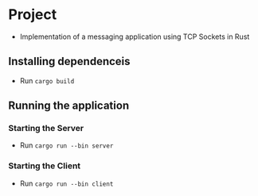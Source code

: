 # Project
- Implementation of a messaging application using TCP Sockets in Rust

## Installing dependenceis
- Run `cargo build`


## Running the application
### Starting the Server
- Run `cargo run --bin server`

### Starting the Client
- Run `cargo run --bin client`



